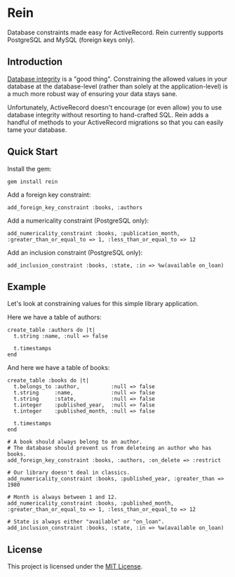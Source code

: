 # Rein

Database constraints made easy for ActiveRecord. Rein currently supports
PostgreSQL and MySQL (foreign keys only).

## Introduction

[Database integrity](http://en.wikipedia.org/wiki/Database_integrity) is a
"good thing". Constraining the allowed values in your database at the
database-level (rather than solely at the application-level) is a much more
robust way of ensuring your data stays sane.

Unfortunately, ActiveRecord doesn't encourage (or even allow) you to use
database integrity without resorting to hand-crafted SQL. Rein adds a handful
of methods to your ActiveRecord migrations so that you can easily tame your
database.

## Quick Start

Install the gem:

    gem install rein

Add a foreign key constraint:

    add_foreign_key_constraint :books, :authors

Add a numericality constraint (PostgreSQL only):

    add_numericality_constraint :books, :publication_month, :greater_than_or_equal_to => 1, :less_than_or_equal_to => 12

Add an inclusion constraint (PostgreSQL only):

    add_inclusion_constraint :books, :state, :in => %w(available on_loan)

## Example

Let's look at constraining values for this simple library application.

Here we have a table of authors:

    create_table :authors do |t|
      t.string :name, :null => false

      t.timestamps
    end

And here we have a table of books:

    create_table :books do |t|
      t.belongs_to :author,          :null => false
      t.string     :name,            :null => false
      t.string     :state,           :null => false
      t.integer    :published_year,  :null => false
      t.integer    :published_month, :null => false

      t.timestamps
    end

    # A book should always belong to an author.
    # The database should prevent us from deleteing an author who has books.
    add_foreign_key_constraint :books, :authors, :on_delete => :restrict

    # Our library doesn't deal in classics.
    add_numericality_constraint :books, :published_year, :greater_than => 1980

    # Month is always between 1 and 12.
    add_numericality_constraint :books, :published_month, :greater_than_or_equal_to => 1, :less_than_or_equal_to => 12

    # State is always either "available" or "on_loan".
    add_inclusion_constraint :books, :state, :in => %w(available on_loan)

## License

This project is licensed under the [MIT License](/LICENSE).
